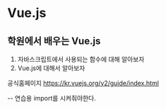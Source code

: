 # Vue.js

## 학원에서 배우는 Vue.js

1. 자바스크립트에서 사용되는 함수에 대해 알아보자
2. Vue.js에 대해서 알아보자

공식홈페이지
https://kr.vuejs.org/v2/guide/index.html

<script src="https://cdn.jsdelivr.net/npm/vue/dist/vue.js"></script>
-- 연습용
import를 시켜줘야한다.